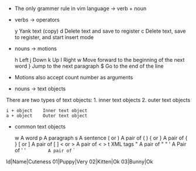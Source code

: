 
- The only grammer rule in vim language -> verb + noun

- verbs -> operators 

    y    Yank text (copy)
    d    Delete text and save to register
    c    Delete text, save to register, and start insert mode


- nouns -> motions

    h    Left
    j    Down
    k    Up
    l    Right
    w    Move forward to the beginning of the next word
    }    Jump to the next paragraph
    $    Go to the end of the line
    
- Motions also accept count number as arguments


- nouns -> text objects

There are two types of text objects:
    1. inner text objects 
    2. outer text objects
    
    i + object    Inner text object
    a + object    Outer text object
    

- common text objects

    w         A word
    p         A paragraph
    s         A sentence
    ( or )    A pair of ( )
    { or }    A pair of { }
    [ or ]    A pair of [ ]
    < or >    A pair of < >
    t         XML tags
    "         A pair of " "
    '         A Pair of ' '
    `         A pair of ` `
    
Id|Name|Cuteness
01|Puppy|Very
02|Kitten|Ok
03|Bunny|Ok
